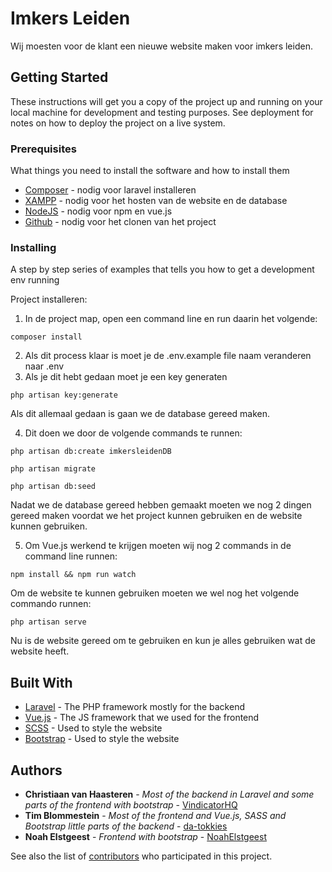 # Imkers Leiden

Wij moesten voor de klant een nieuwe website maken voor imkers leiden.

## Getting Started

These instructions will get you a copy of the project up and running on your local machine for development and testing purposes. See deployment for notes on how to deploy the project on a live system.

### Prerequisites

What things you need to install the software and how to install them

* [Composer](https://getcomposer.org/download/) - nodig voor laravel installeren
* [XAMPP](https://www.apachefriends.org/index.html) - nodig voor het hosten van de website en de database
* [NodeJS](https://nodejs.org/en/) - nodig voor npm en vue.js
* [Github](https://github.com/) - nodig voor het clonen van het project 

### Installing

A step by step series of examples that tells you how to get a development env running

Project installeren:

1. In de project map, open een command line en run daarin het volgende:
```
composer install
```

2. Als dit process klaar is moet je de .env.example file naam veranderen naar .env
3. Als je dit hebt gedaan moet je een key generaten
```
php artisan key:generate
```

Als dit allemaal gedaan is gaan we de database gereed maken.

4. Dit doen we door de volgende commands te runnen:
```
php artisan db:create imkersleidenDB

php artisan migrate

php artisan db:seed
```

Nadat we de database gereed hebben gemaakt moeten we nog 2 dingen gereed maken voordat we het project kunnen gebruiken en de website kunnen gebruiken.

5. Om Vue.js werkend te krijgen moeten wij nog 2 commands in de command line runnen:
```
npm install && npm run watch
```

Om de website te kunnen gebruiken moeten we wel nog het volgende commando runnen:
```
php artisan serve
```

Nu is de website gereed om te gebruiken en kun je alles gebruiken wat de website heeft.

## Built With

* [Laravel](https://laravel.com/) - The PHP framework mostly for the backend
* [Vue.js](https://vuejs.org/) - The JS framework that we used for the frontend
* [SCSS](https://sass-lang.com/) - Used to style the website 
* [Bootstrap](https://getbootstrap.com/) - Used to style the website 


## Authors

* **Christiaan van Haasteren** - *Most of the backend in Laravel and some parts of the frontend with bootstrap* - [VindicatorHQ](https://github.com/vindicatorhq)
* **Tim Blommestein** - *Most of the frontend and Vue.js, SASS and Bootstrap little parts of the backend* - [da-tokkies](https://github.com/da-tokkies)
* **Noah Elstgeest** - *Frontend with bootstrap* - [NoahElstgeest](https://github.com/NoahElstgeest)

See also the list of [contributors](https://github.com/Project-8-8AMO12/8AMO2_Groep4/graphs/contributors) who participated in this project.

